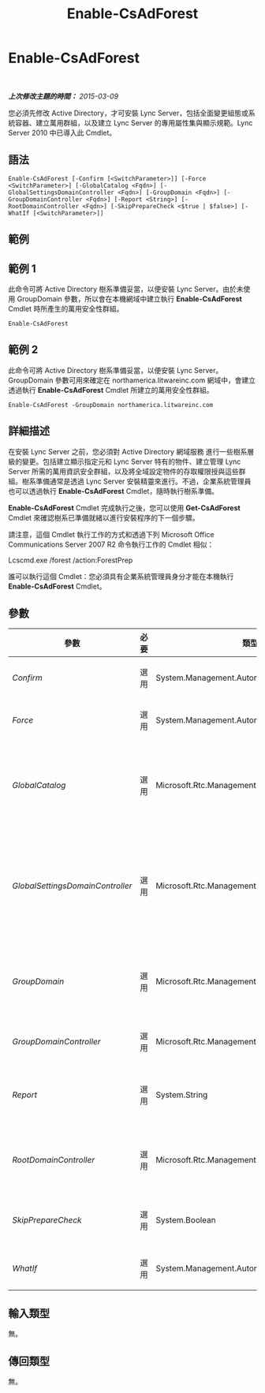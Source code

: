 ﻿---
title: Enable-CsAdForest
TOCTitle: Enable-CsAdForest
ms:assetid: 2381fca7-294b-486d-919d-e8626cef6fea
ms:mtpsurl: https://technet.microsoft.com/zh-tw/library/Gg425713(v=OCS.15)
ms:contentKeyID: 49290339
ms.date: 08/10/2015
mtps_version: v=OCS.15
ms.translationtype: HT
---

# Enable-CsAdForest

 

_**上次修改主題的時間：** 2015-03-09_

您必須先修改 Active Directory，才可安裝 Lync Server，包括全面變更組態或系統容器、建立萬用群組，以及建立 Lync Server 的專用屬性集與顯示規範。Lync Server 2010 中已導入此 Cmdlet。

## 語法

    Enable-CsAdForest [-Confirm [<SwitchParameter>]] [-Force <SwitchParameter>] [-GlobalCatalog <Fqdn>] [-GlobalSettingsDomainController <Fqdn>] [-GroupDomain <Fqdn>] [-GroupDomainController <Fqdn>] [-Report <String>] [-RootDomainController <Fqdn>] [-SkipPrepareCheck <$true | $false>] [-WhatIf [<SwitchParameter>]]

## 範例

## 範例 1

此命令可將 Active Directory 樹系準備妥當，以便安裝 Lync Server。由於未使用 GroupDomain 參數，所以會在本機網域中建立執行 **Enable-CsAdForest** Cmdlet 時所產生的萬用安全性群組。

    Enable-CsAdForest

## 範例 2

此命令可將 Active Directory 樹系準備妥當，以便安裝 Lync Server。GroupDomain 參數可用來確定在 northamerica.litwareinc.com 網域中，會建立透過執行 **Enable-CsAdForest** Cmdlet 所建立的萬用安全性群組。

    Enable-CsAdForest -GroupDomain northamerica.litwareinc.com

## 詳細描述

在安裝 Lync Server 之前，您必須對 Active Directory 網域服務 進行一些樹系層級的變更。包括建立顯示指定元和 Lync Server 特有的物件、建立管理 Lync Server 所需的萬用資訊安全群組，以及將全域設定物件的存取權限授與這些群組。樹系準備通常是透過 Lync Server 安裝精靈來進行。不過，企業系統管理員也可以透過執行 **Enable-CsAdForest** Cmdlet，隨時執行樹系準備。

**Enable-CsAdForest** Cmdlet 完成執行之後，您可以使用 **Get-CsAdForest** Cmdlet 來確認樹系已準備就緒以進行安裝程序的下一個步驟。

請注意，這個 Cmdlet 執行工作的方式和透過下列 Microsoft Office Communications Server 2007 R2 命令執行工作的 Cmdlet 相似：

Lcscmd.exe /forest /action:ForestPrep

誰可以執行這個 Cmdlet：您必須具有企業系統管理員身分才能在本機執行 **Enable-CsAdForest** Cmdlet。

## 參數


<table>
<colgroup>
<col style="width: 25%" />
<col style="width: 25%" />
<col style="width: 25%" />
<col style="width: 25%" />
</colgroup>
<thead>
<tr class="header">
<th>參數</th>
<th>必要</th>
<th>類型</th>
<th>說明</th>
</tr>
</thead>
<tbody>
<tr class="odd">
<td><p><em>Confirm</em></p></td>
<td><p>選用</p></td>
<td><p>System.Management.Automation.SwitchParameter</p></td>
<td><p>在執行命令前先提示確認。</p></td>
</tr>
<tr class="even">
<td><p><em>Force</em></p></td>
<td><p>選用</p></td>
<td><p>System.Management.Automation.SwitchParameter</p></td>
<td><p>隱藏執行命令時可能發生的非嚴重錯誤訊息。</p></td>
</tr>
<tr class="odd">
<td><p><em>GlobalCatalog</em></p></td>
<td><p>選用</p></td>
<td><p>Microsoft.Rtc.Management.Deploy.Fqdn</p></td>
<td><p>網域中通用類別目錄伺服器的 FQDN。如果您使用網域中的帳戶在電腦上執行 <strong>Enable-CsAdForest</strong> Cmdlet，則不需要此參數。</p></td>
</tr>
<tr class="even">
<td><p><em>GlobalSettingsDomainController</em></p></td>
<td><p>選用</p></td>
<td><p>Microsoft.Rtc.Management.Deploy.Fqdn</p></td>
<td><p>儲存全域設定之網域控制站的 FQDN。如果全域設定是儲存在 Active Directory 的系統容器內，則此參數必須導向根網域控制器。如果全域設定儲存在組態容器中，則會使用任何一個網域控制站，且會省略此參數。</p></td>
</tr>
<tr class="odd">
<td><p><em>GroupDomain</em></p></td>
<td><p>選用</p></td>
<td><p>Microsoft.Rtc.Management.Deploy.Fqdn</p></td>
<td><p>應建立新萬用安全性群組之網域的完整網域名稱 (FQDN)。若未加入此參數，便會在本機網域中建立群組。</p></td>
</tr>
<tr class="even">
<td><p><em>GroupDomainController</em></p></td>
<td><p>選用</p></td>
<td><p>Microsoft.Rtc.Management.Deploy.Fqdn</p></td>
<td><p>儲存萬用群組資訊之網域控制站的 FQDN。</p></td>
</tr>
<tr class="odd">
<td><p><em>Report</em></p></td>
<td><p>選用</p></td>
<td><p>System.String</p></td>
<td><p>可讓您指定在 Cmdlet 執行時所建立記錄檔的檔案路徑。例如：-Report &quot;C:\Logs\ForestPrep.html&quot;</p></td>
</tr>
<tr class="even">
<td><p><em>RootDomainController</em></p></td>
<td><p>選用</p></td>
<td><p>Microsoft.Rtc.Management.Deploy.Fqdn</p></td>
<td><p>根網域控制站的 FQDN，針對需要存取本身以外網域中之資源的用戶端，用來建立信任路徑。</p></td>
</tr>
<tr class="odd">
<td><p><em>SkipPrepareCheck</em></p></td>
<td><p>選用</p></td>
<td><p>System.Boolean</p></td>
<td><p>如果設為 True ($True)，則 Enable-CsAdForest 會略過其初始準備檢查作業。</p></td>
</tr>
<tr class="even">
<td><p><em>WhatIf</em></p></td>
<td><p>選用</p></td>
<td><p>System.Management.Automation.SwitchParameter</p></td>
<td><p>說明執行命令時若不實際執行命令的後果。</p></td>
</tr>
</tbody>
</table>


## 輸入類型

無。

## 傳回類型

無。

